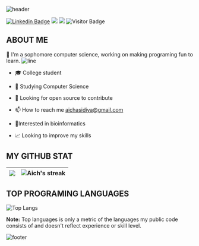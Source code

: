 ![header](https://capsule-render.vercel.app/api?type=wave&color=gradient&height=300&section=header&text=Hi%20there%20👋%20I'm%20Aicha&fontSize=70)


[![Linkedin Badge](https://img.shields.io/badge/-dhanrajdc7-blue?style=plastic-square&logo=Linkedin&logoColor=white&link=https://www.linkedin.com/in/aicha-sidiya-122009221/)](https://www.linkedin.com/in/aicha-sidiya-122009221/)
<a href="https://AichaSidiya.github.io/myportfolio/"><img src="https://img.shields.io/badge/MyPortfolio-blueviolet.svg"/></a>
<a href="https://AichaSidiya.github.io/myresume/"><img src="https://img.shields.io/badge/MyResume-red.svg"/></a>
![Visitor Badge](https://visitor-badge.laobi.icu/badge?page_id=AichaSidiya)
## ABOUT ME

:raising_hand: I'm a sophomore computer science, working on making programing fun to learn.
![line](https://capsule-render.vercel.app/api?type=rect&color=gradient&height=1)
- 🎓 College student

- 🌱 Studying Computer Science
 
- 🤔 Looking for open source to contribute

- 📫 How to reach me aichasidiya@gmail.com

- 🧪Interested in bioinformatics

- 📈 Looking to improve my skills


## MY GITHUB STAT

<img src="https://github-readme-stats.vercel.app/api?username=AichaSidiya&&show_icons=true&count_private=true&theme=dracula"/>|<img alt="Aich's streak" src="https://github-readme-streak-stats.herokuapp.com/?user=AichaSidiya&theme=dracula"/>
|---|---|


## TOP PROGRAMING LANGUAGES

![Top Langs](https://github-readme-stats.vercel.app/api/top-langs/?username=AichaSidiya&theme=dracula)

<b>Note:</b> Top languages is only a metric of the languages my public code consists of and doesn't reflect experience or skill level.

![footer](https://capsule-render.vercel.app/api?type=wave&color=gradient&height=150&section=footer)

